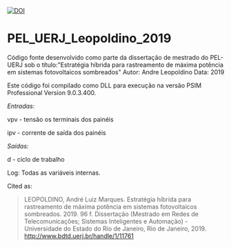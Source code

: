 [![DOI](https://zenodo.org/badge/189894521.svg)](https://zenodo.org/badge/latestdoi/189894521)

# PEL_UERJ_Leopoldino_2019
Código fonte desenvolvido como parte da dissertação de mestrado do PEL-UERJ sob o título:"Estratégia híbrida para rastreamento de máxima potência em sistemas fotovoltaicos sombreados"
Autor: Andre Leopoldino
Data: 2019

Este código foi compilado como DLL para execução na versão PSIM Professional Version 9.0.3.400.

*Entradas:*

  vpv - tensão os terminais dos painéis
  
  ipv - corrente de saída dos painéis

*Saídas:*

  d - ciclo de trabalho
  
Log:
  Todas as variáveis internas.
  
  
Cited as:

> LEOPOLDINO, André Luiz Marques. Estratégia híbrida para rastreamento de máxima potência em sistemas fotovoltaicos sombreados. 2019. 96 f. Dissertação (Mestrado em Redes de Telecomunicações; Sistemas Inteligentes e Automação) - Universidade do Estado do Rio de Janeiro, Rio de Janeiro, 2019. http://www.bdtd.uerj.br/handle/1/11761
